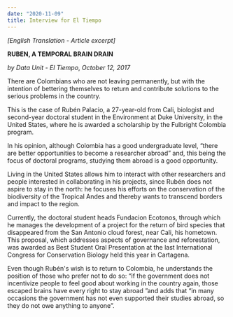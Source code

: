 ```yaml
---
date: "2020-11-09"
title: Interview for El Tiempo
---
```


*[English Translation - Article excerpt]*

**RUBEN, A TEMPORAL BRAIN DRAIN**

*by Data Unit - El Tiempo*, *October 12, 2017*

There are Colombians who are not leaving permanently, but with the intention of bettering themselves to return and contribute solutions to the serious problems in the country.

This is the case of Rubén Palacio, a 27-year-old from Cali, biologist and second-year doctoral student in the Environment at Duke University, in the United States, where he is awarded a scholarship by the Fulbright Colombia program.

In his opinion, although Colombia has a good undergraduate level, “there are better opportunities to become a researcher abroad” and, this being the focus of doctoral programs, studying them abroad is a good opportunity.

Living in the United States allows him to interact with other researchers and people interested in collaborating in his projects, since Rubén does not aspire to stay in the north: he focuses his efforts on the conservation of the biodiversity of the Tropical Andes and thereby wants to transcend borders and impact to the region.

Currently, the doctoral student heads Fundacion Ecotonos, through which he manages the development of a project for the return of bird species that disappeared from the San Antonio cloud forest, near Cali, his hometown. This proposal, which addresses aspects of governance and reforestation, was awarded as Best Student Oral Presentation at the last International Congress for Conservation Biology held this year in Cartagena.

Even though Rubén's wish is to return to Colombia, he understands the position of those who prefer not to do so: “if the government does not incentivize people to feel good about working in the country again, those escaped brains have every right to stay abroad ”and adds that “in many occasions the government has not even supported their studies abroad, so they do not owe anything to anyone”.

